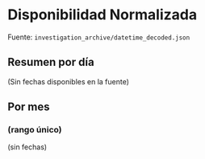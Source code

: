 # Disponibilidad Normalizada
Fuente: `investigation_archive/datetime_decoded.json`

## Resumen por día
(Sin fechas disponibles en la fuente)

## Por mes

### (rango único)
(sin fechas)